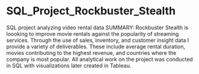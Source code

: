 # SQL_Project_Rockbuster_Stealth
SQL project analyzing video rental data
SUMMARY: Rockbuster Stealth is loooking to improve movie rentals against the popularity of streaming services. Through the use of sales, inventory, and customer insight data I provide a variety of deliverables. These include average rental duration, movies contributing to the highest revenue, and countries where the company is most popular. All analytical work on the project was conducted in SQL with visualizations later created in Tableau.
